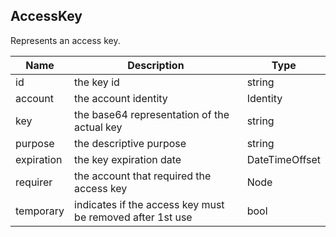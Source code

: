 ## AccessKey

Represents an access key.

| Name                     | Description                                               | Type                       |
|--------------------------|-----------------------------------------------------------|----------------------------|
| id                       | the key id                                                | string                     |
| account                  | the account identity                                      | Identity                   |
| key                      | the base64 representation of the actual key               | string                     |
| purpose                  | the descriptive purpose                                   | string                     |
| expiration               | the key expiration date                                   | DateTimeOffset             |
| requirer                 | the account that required the access key                  | Node                       |
| temporary                | indicates if the access key must be removed after 1st use | bool                       |